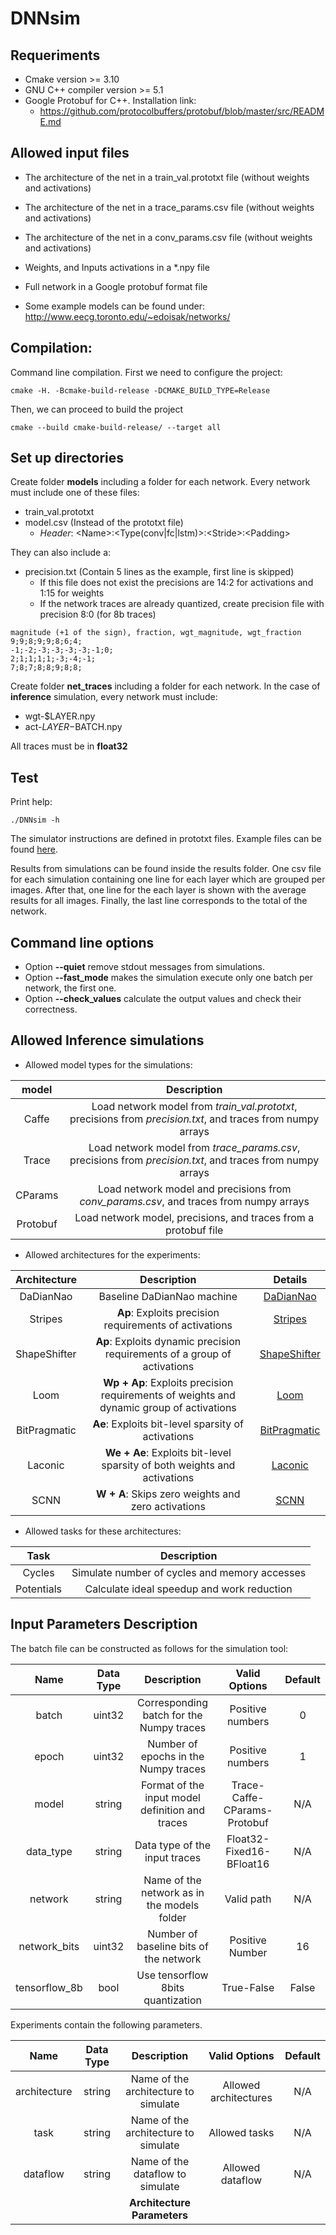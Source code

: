 # DNNsim 

## Requeriments
*   Cmake version >= 3.10
*   GNU C++ compiler version >= 5.1
*   Google Protobuf for C++. Installation link:
    *   https://github.com/protocolbuffers/protobuf/blob/master/src/README.md
## Allowed input files

*   The architecture of the net in a train_val.prototxt file (without weights and activations)
*   The architecture of the net in a trace_params.csv file (without weights and activations)
*   The architecture of the net in a conv_params.csv file (without weights and activations)
*   Weights, and Inputs activations in a *.npy file
*   Full network in a Google protobuf format file

*   Some example models can be found under: http://www.eecg.toronto.edu/~edoisak/networks/  

## Compilation:
Command line compilation. First we need to configure the project:
    
    cmake -H. -Bcmake-build-release -DCMAKE_BUILD_TYPE=Release

Then, we can proceed to build the project

    cmake --build cmake-build-release/ --target all

## Set up directories

Create folder **models** including a folder for each network. Every network must include one of these files:
   *  train_val.prototxt
   *  model.csv (Instead of the prototxt file)
      *  _Header_: \<Name\>:\<Type(conv|fc|lstm)\>:\<Stride\>:\<Padding\>             
      
They can also include a:      
   *  precision.txt (Contain 5 lines as the example, first line is skipped)
        *   If this file does not exist the precisions are 14:2 for activations and 1:15 for weights
        *   If the network traces are already quantized, create precision file with precision 8:0 (for 8b traces)
   
   ```
   magnitude (+1 of the sign), fraction, wgt_magnitude, wgt_fraction
   9;9;8;9;9;8;6;4;
   -1;-2;-3;-3;-3;-3;-1;0;
   2;1;1;1;1;-3;-4;-1;
   7;8;7;8;8;9;8;8;
   ```
    
Create folder **net_traces** including a folder for each network. 
In the case of **inference** simulation, every network must include:
   * wgt-$LAYER.npy
   * act-$LAYER-$BATCH.npy
       
All traces must be in **float32**       
       
## Test

Print help:

    ./DNNsim -h
    
The simulator instructions are defined in prototxt files. Example files can be found [here](examples/).

Results from simulations can be found inside the results folder. One csv file for each simulation 
containing one line for each layer which are grouped per images. After that, one line for the each layer is shown with the 
average results for all images. Finally, the last line corresponds to the total of the network. 

## Command line options

* Option **--quiet** remove stdout messages from simulations.
* Option **--fast_mode** makes the simulation execute only one batch per network, the first one.
* Option **--check_values** calculate the output values and check their correctness.

## Allowed Inference simulations

*  Allowed model types for the simulations:

| model | Description |
|:---:|:---:|
| Caffe | Load network model from *train_val.prototxt*, precisions from *precision.txt*, and traces from numpy arrays |
| Trace | Load network model from *trace_params.csv*, precisions from *precision.txt*, and traces from numpy arrays | 
| CParams | Load network model and precisions from *conv_params.csv*, and traces from numpy arrays | 
| Protobuf | Load network model, precisions, and traces from a protobuf file |

*  Allowed architectures for the experiments:

| Architecture | Description | Details | 
|:---:|:---:|:---:|
| DaDianNao | Baseline DaDianNao machine | [DaDianNao](examples/DaDianNao/README.md) |
| Stripes | **Ap**: Exploits precision requirements of activations | [Stripes](examples/Stripes/README.md) |
| ShapeShifter | **Ap**: Exploits dynamic precision requirements of a group of activations | [ShapeShifter](examples/ShapeShifter/README.md) |
| Loom | **Wp + Ap**: Exploits precision requirements of weights and dynamic group of activations | [Loom](examples/Loom/README.md) |
| BitPragmatic | **Ae**: Exploits bit-level sparsity of activations | [BitPragmatic](examples/BitPragmatic/README.md) |
| Laconic | **We + Ae**: Exploits bit-level sparsity of both weights and activations | [Laconic](examples/Laconic/README.md) |
| SCNN | **W + A**: Skips zero weights and zero activations | [SCNN](examples/SCNN/README.md) |

*  Allowed tasks for these architectures:

| Task | Description | 
|:---:|:---:|
| Cycles | Simulate number of cycles and memory accesses | 
| Potentials | Calculate ideal speedup and work reduction | 

## Input Parameters Description   

The batch file can be constructed as follows for the simulation tool:

| Name | Data Type | Description | Valid Options | Default |
|:---:|:---:|:---:|:---:|:---:|
| batch | uint32 | Corresponding batch for the Numpy traces | Positive numbers | 0 | 
| epoch | uint32 | Number of epochs in the Numpy traces | Positive numbers | 1 | 
| model | string | Format of the input model definition and traces | Trace-Caffe-CParams-Protobuf | N/A |
| data_type | string | Data type of the input traces | Float32-Fixed16-BFloat16 | N/A |
| network | string | Name of the network as in the models folder | Valid path | N/A |
| network_bits | uint32 | Number of baseline bits of the network | Positive Number | 16 |
| tensorflow_8b | bool | Use tensorflow 8bits quantization | True-False | False |

Experiments contain the following parameters.

| Name | Data Type | Description | Valid Options | Default |
|:---:|:---:|:---:|:---:|:---:|
| architecture | string | Name of the architecture to simulate | Allowed architectures | N/A |
| task | string | Name of the architecture to simulate | Allowed tasks | N/A |
| dataflow | string | Name of the dataflow to simulate | Allowed dataflow | N/A |
| | | **Architecture Parameters** | | |
